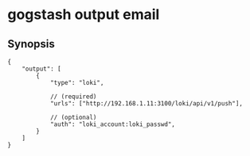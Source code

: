 gogstash output email
=======================

## Synopsis

```
{
    "output": [
        {
            "type": "loki",

            // (required)
            "urls": ["http://192.168.1.11:3100/loki/api/v1/push"],

            // (optional)
            "auth": "loki_account:loki_passwd",
        }
    ]
}
```